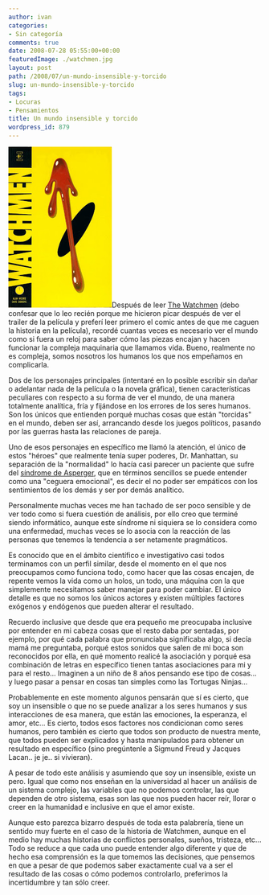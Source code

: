 ```yaml
---
author: ivan
categories:
- Sin categoría
comments: true
date: 2008-07-28 05:55:00+00:00
featuredImage: ./watchmen.jpg
layout: post
path: /2008/07/un-mundo-insensible-y-torcido
slug: un-mundo-insensible-y-torcido
tags:
- Locuras
- Pensamientos
title: Un mundo insensible y torcido
wordpress_id: 879
---
```


[![](./watchmen.jpg)](https://3.bp.blogspot.com/_T2UWuNJg3dQ/SXeXOV_cj0I/AAAAAAAABTo/xqIZeG3ks5s/s1600-h/watchmen.jpg)Después de leer [The Watchmen](http://es.wikipedia.org/wiki/Watchmen) (debo confesar que lo leo recién porque me hicieron picar después de ver el trailer de la película y preferí leer primero el comic antes de que me caguen la historia en la película), recordé cuantas veces es necesario ver el mundo como si fuera un reloj para saber cómo las piezas encajan y hacen funcionar la compleja maquinaria que llamamos vida. Bueno, realmente no es compleja, somos nosotros los humanos los que nos empeñamos en complicarla.

Dos de los personajes principales (intentaré en lo posible escribir sin dañar o adelantar nada de la película o la novela gráfica), tienen características peculiares con respecto a su forma de ver el mundo, de una manera totalmente analítica, fría y fijándose en los errores de los seres humanos. Son los únicos que entienden porqué muchas cosas que están "torcidas" en el mundo, deben ser así, arrancando desde los juegos políticos, pasando por las guerras hasta las relaciones de pareja.

Uno de esos personajes en específico me llamó la atención, el único de estos "héroes" que realmente tenía super poderes, Dr. Manhattan, su separación de la "normalidad" lo hacía casi parecer un paciente que sufre del [síndrome de Asperger](https://es.wikipedia.org/wiki/Asperger), que en términos sencillos se puede entender como una "ceguera emocional", es decir el no poder ser empáticos con los sentimientos de los demás y ser por demás analítico.

Personalmente muchas veces me han tachado de ser poco sensible y de ver todo como si fuera cuestión de análisis, por ello creo que terminé siendo informático, aunque este síndrome ni siquiera se lo considera como una enfermedad, muchas veces se lo asocia con la reacción de las personas que tenemos la tendencia a ser netamente pragmáticos.

Es conocido que en el ámbito científico e investigativo casi todos terminamos con un perfil similar, desde el momento en el que nos preocupamos como funciona todo, como hacer que las cosas encajen, de repente vemos la vida como un holos, un todo, una máquina con la que simplemente necesitamos saber manejar para poder cambiar. El único detalle es que no somos los únicos actores y existen múltiples factores exógenos y endógenos que pueden alterar el resultado.

Recuerdo inclusive que desde que era pequeño me preocupaba inclusive por entender en mi cabeza cosas que el resto daba por sentadas, por ejemplo, por qué cada palabra que pronunciaba significaba algo, si decía mamá me preguntaba, porqué estos sonidos que salen de mi boca son reconocidos por ella, en qué momento realicé la asociación y porqué esa combinación de letras en específico tienen tantas asociaciones para mi y para el resto... Imaginen a un niño de 8 años pensando ese tipo de cosas... y luego pasar a pensar en cosas tan simples como las Tortugas Ninjas...

Probablemente en este momento algunos pensarán que sí es cierto, que soy un insensible o que no se puede analizar a los seres humanos y sus interacciones de esa manera, que están las emociones, la esperanza, el amor, etc... Es cierto, todos esos factores nos condicionan como seres humanos, pero también es cierto que todos son producto de nuestra mente, que todos pueden ser explicados y hasta manipulados para obtener un resultado en específico (sino pregúntenle a Sigmund Freud y Jacques Lacan.. je je.. si vivieran).

A pesar de todo este análisis y asumiendo que soy un insensible, existe un pero. Igual que como nos enseñan en la universidad al hacer un análisis de un sistema complejo, las variables que no podemos controlar, las que dependen de otro sistema, esas son las que nos pueden hacer reír, llorar o creer en la humanidad e inclusive en que el amor existe.

Aunque esto parezca bizarro después de toda esta palabrería, tiene un sentido muy fuerte en el caso de la historia de Watchmen, aunque en el medio hay muchas historias de conflictos personales, sueños, tristeza, etc... Todo se reduce a que cada uno puede entender algo diferente y que de hecho esa comprensión es la que tomemos las decisiones, que pensemos en que a pesar de que podemos saber exactamente cual va a ser el resultado de las cosas o cómo podemos controlarlo, preferimos la incertidumbre y tan sólo creer.
